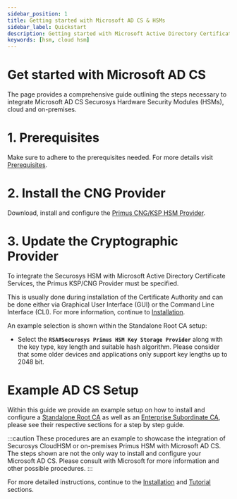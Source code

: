 ```yaml
---
sidebar_position: 1
title: Getting started with Microsoft AD CS & HSMs
sidebar_label: Quickstart
description: Getting started with Microsoft Active Directory Certificate Services (AD CS) for Securosys Hardware Security Modules (HSMs)
keywords: [hsm, cloud hsm]
---
```


# Get started with Microsoft AD CS

The page provides a comprehensive guide outlining the steps necessary to integrate Microsoft AD CS Securosys Hardware Security Modules (HSMs), cloud and on-premises.

# 1. Prerequisites

Make sure to adhere to the prerequisites needed. For more details visit [Prerequisites](/ms-pki-adcs/Installation/Prerequisites).

# 2. Install the CNG Provider

Download, install and configure the [Primus CNG/KSP HSM Provider](/mscng/overview).

# 3. Update the Cryptographic Provider

To integrate the Securosys HSM with Microsoft Active Directory Certificate Services, the Primus KSP/CNG Provider must be specified.

This is usually done during installation of the Certificate Authority and can be done either via Graphical User Interface (GUI) or the Command Line Interface (CLI). For more information, continue to [Installation](/ms-pki-adcs/Installation/Installation-Overview).

An example selection is shown within the Standalone Root CA setup:
- Select the **`RSA#Securosys Primus HSM Key Storage Provider`** along with the key type, key length and suitable hash algorithm. Please consider that some older devices and applications only support key lengths up to 2048 bit. 

# Example AD CS Setup

Within this guide we provide an example setup on how to install and configure a [Standalone Root CA](/ms-pki-adcs/category/standalone-root-ca) as well as an [Enterprise Subordinate CA](/ms-pki-adcs/Tutorials/Install&config-Enterprise-Sub-CA/Intro), please see their respective sections for a step by step guide.

:::caution
These procedures are an example to showcase the integration of Securosys CloudHSM or on-premises Primus HSM with Microsoft AD CS. The steps shown are not the only way to install and configure your Microsoft AD CS. Please consult with Microsoft for more information and other possible procedures.
:::

For more detailed instructions, continue to the [Installation](/ms-pki-adcs/category/installation) and [Tutorial](/ms-pki-adcs/category/tutorials) sections.